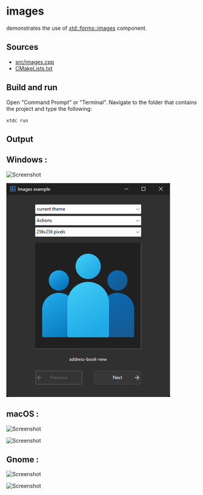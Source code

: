 # images

demonstrates the use of [xtd::forms::images](https://gammasoft71.github.io/xtd/reference_guides/latest/classxtd_1_1forms_1_1images.html) component.

## Sources

* [src/images.cpp](src/images.cpp)
* [CMakeLists.txt](CMakeLists.txt)

## Build and run

Open "Command Prompt" or "Terminal". Navigate to the folder that contains the project and type the following:

```shell
xtdc run
```

## Output

## Windows :

![Screenshot](../../../../docs/pictures/examples/images_w.png)

![Screenshot](../../../../docs/pictures/examples/images_wd.png)

## macOS :

![Screenshot](../../../../docs/pictures/examples/images_m.png)

![Screenshot](../../../../docs/pictures/examples/images_md.png)

## Gnome :

![Screenshot](../../../../docs/pictures/examples/images_g.png)

![Screenshot](../../../../docs/pictures/examples/images_gd.png)
